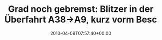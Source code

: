 ---
retweeted: false
source: <a href="http://twitter.com" rel="nofollow">Twitter Web Client</a>
entities:
  hashtags: []
  symbols: []
  user_mentions: []
  urls: []
display_text_range:
- '0'
- '111'
favorite_count: '0'
id_str: '11869840635'
truncated: false
retweet_count: '0'
id: '11869840635'
created_at: Fri Apr 09 07:57:40 +0000 2010
favorited: false
full_text: 'Grad noch gebremst: Blitzer in der Überfahrt A38-&gt;A9, kurz vorm Beschleunigungsstreifen.
  Facepalmverdächtig.'
lang: de
tags:
- pesos/twitter
date: '2010-04-09T07:57:40+00:00'
src: https://twitter.com/bascht/status/11869840635
original_url: https://twitter.com/bascht/status/11869840635
type: twitter_tweet
text: 'Grad noch gebremst: Blitzer in der Überfahrt A38-&gt;A9, kurz vorm Beschleunigungsstreifen.
  Facepalmverdächtig.'
title: 'Grad noch gebremst: Blitzer in der Überfahrt A38-&gt;A9, kurz vorm Besc'

---